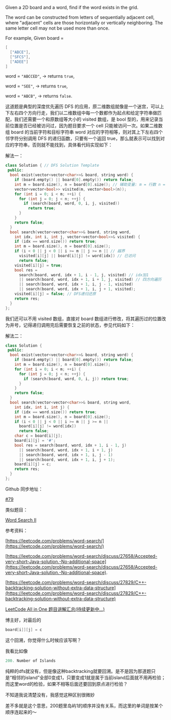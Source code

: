 Given a 2D board and a word, find if the word exists in the grid.

The word can be constructed from letters of sequentially adjacent cell, where "adjacent" cells are those horizontally or vertically neighboring. The same letter cell may not be used more than once.

For example, Given board =

```cpp
[
  ["ABCE"],
  ["SFCS"],
  ["ADEE"]
]
```

word = `"ABCCED"`, -> returns `true`,

word = `"SEE"`, -> returns `true`,

word = `"ABCB"`, -> returns `false`.

这道题是典型的深度优先遍历 DFS 的应用，原二维数组就像是一个迷宫，可以上下左右四个方向行走，我们以二维数组中每一个数都作为起点和给定字符串做匹配，我们还需要一个和原数组等大小的 visited 数组，是 bool 型的，用来记录当前位置是否已经被访问过，因为题目要求一个 cell 只能被访问一次。如果二维数组 board 的当前字符和目标字符串 word 对应的字符相等，则对其上下左右四个邻字符分别调用 DFS 的递归函数，只要有一个返回 true，那么就表示可以找到对应的字符串，否则就不能找到，具体看代码实现如下：

解法一：

```cpp
class Solution { // DFS Solution Template
 public:
  bool exist(vector<vector<char>>& board, string word) {
    if (board.empty() || board[0].empty()) return false;
    int m = board.size(), n = board[0].size(); // 辅助变量: m = 行数 n = 列数
    vector<vector<bool>> visited(m, vector<bool>(n));
    for (int i = 0; i < m; ++i) {
      for (int j = 0; j < n; ++j) {
        if (search(board, word, 0, i, j, visited))
          return true;
      }
    }
    return false;
  }
  bool search(vector<vector<char>>& board, string word,
    int idx, int i, int j, vector<vector<bool>>& visited) {
    if (idx == word.size()) return true;
    int m = board.size(), n = board[0].size();
    if (i < 0 || j < 0 || i >= m || j >= n || // 越界
      visited[i][j] || board[i][j] != word[idx]) // 已访问
      return false;
    visited[i][j] = true;
    bool res =
      search(board, word, idx + 1, i - 1, j, visited) // idx加1
      || search(board, word, idx + 1, i + 1, j, visited) // 四方向遍历
      || search(board, word, idx + 1, i, j - 1, visited)
      || search(board, word, idx + 1, i, j + 1, visited);
    visited[i][j] = false; // DFS递归还原
    return res;
  }
};
```

我们还可以不用 visited 数组，直接对 board 数组进行修改，将其遍历过的位置改为井号，记得递归调用完后需要恢复之前的状态，参见代码如下：

解法二：

```cpp
class Solution {
 public:
  bool exist(vector<vector<char>>& board, string word) {
    if (board.empty() || board[0].empty()) return false;
    int m = board.size(), n = board[0].size();
    for (int i = 0; i < m; ++i) {
      for (int j = 0; j < n; ++j) {
        if (search(board, word, 0, i, j)) return true;
      }
    }
    return false;
  }
  bool search(vector<vector<char>>& board, string word,
    int idx, int i, int j) {
    if (idx == word.size()) return true;
    int m = board.size(), n = board[0].size();
    if (i < 0 || j < 0 || i >= m || j >= n ||
      board[i][j] != word[idx])
      return false;    
    char c = board[i][j];
    board[i][j] = '#';
    bool res = search(board, word, idx + 1, i - 1, j) 
      || search(board, word, idx + 1, i + 1, j)
      || search(board, word, idx + 1, i, j - 1)
      || search(board, word, idx + 1, i, j + 1);
    board[i][j] = c;
    return res;
  }
};
```

Github 同步地址：

[#79](https://github.com/grandyang/leetcode/issues/79)

类似题目：

[Word Search II](http://www.cnblogs.com/grandyang/p/4516013.html)

参考资料：

[https://leetcode.com/problems/word-search/](https://leetcode.com/problems/word-search/)

[https://leetcode.com/problems/word-search/discuss/27658/Accepted-very-short-Java-solution.-No-additional-space](https://leetcode.com/problems/word-search/discuss/27658/Accepted-very-short-Java-solution.-No-additional-space).

[https://leetcode.com/problems/word-search/discuss/27829/C++-backtracking-solution-without-extra-data-structure](https://leetcode.com/problems/word-search/discuss/27829/C++-backtracking-solution-without-extra-data-structure)

[LeetCode All in One 题目讲解汇总(持续更新中...)](http://www.cnblogs.com/grandyang/p/4606334.html)

博主好，对最后的

```cpp
board[i]][j] = c
```

这个回溯，你觉得什么时候应该写啊？

我看比如像

```cpp
200. Number of Islands
```

纯粹的dfs就没有，但是像这种backtracking就要回溯。是不是因为那道题只是“相邻的island”全部0变成1，只要变成1就是属于当前island后面就不用再检验；而这里word的检验，如果不相等后面还要回到原点进行检验？

不知道我说清楚没有，我感觉这种区别很微妙

差不多就是这个意思，200题里岛屿1的顺序并没有关系，而这里的单词是按某个顺序连起来的～
